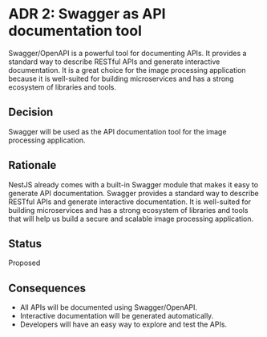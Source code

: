 # ADR 2: Swagger as API documentation tool

Swagger/OpenAPI is a powerful tool for documenting APIs. It provides a standard way to describe RESTful APIs and generate interactive documentation. It is a great choice for the image processing application because it is well-suited for building microservices and has a strong ecosystem of libraries and tools.

## Decision 

Swagger will be used as the API documentation tool for the image processing application.

## Rationale 

NestJS already comes with a built-in Swagger module that makes it easy to generate API documentation. Swagger provides a standard way to describe RESTful APIs and generate interactive documentation. It is well-suited for building microservices and has a strong ecosystem of libraries and tools that will help us build a secure and scalable image processing application.

## Status
Proposed

## Consequences

- All APIs will be documented using Swagger/OpenAPI.
- Interactive documentation will be generated automatically.
- Developers will have an easy way to explore and test the APIs.